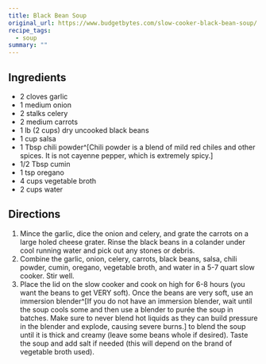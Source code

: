 ```yaml
---
title: Black Bean Soup
original_url: https://www.budgetbytes.com/slow-cooker-black-bean-soup/
recipe_tags:
  - soup
summary: ""
---
```


## Ingredients

* 2 cloves garlic
* 1 medium onion
* 2 stalks celery
* 2 medium carrots
* 1 lb (2 cups) dry uncooked black beans
* 1 cup salsa
* 1 Tbsp chili powder^[Chili powder is a blend of mild red chiles and other spices. It is not cayenne pepper, which is extremely spicy.]
* 1/2 Tbsp cumin
* 1 tsp oregano
* 4 cups vegetable broth
* 2 cups water
 
## Directions

1. Mince the garlic, dice the onion and celery, and grate the carrots on a large holed cheese grater. Rinse the black beans in a colander under cool running water and pick out any stones or debris.
1. Combine the garlic, onion, celery, carrots, black beans, salsa, chili powder, cumin, oregano, vegetable broth, and water in a 5-7 quart slow cooker. Stir well.
1. Place the lid on the slow cooker and cook on high for 6-8 hours (you want the beans to get VERY soft). Once the beans are very soft, use an immersion blender^[If you do not have an immersion blender, wait until the soup cools some and then use a blender to purée the soup in batches. Make sure to never blend hot liquids as they can build pressure in the blender and explode, causing severe burns.] to blend the soup until it is thick and creamy (leave some beans whole if desired). Taste the soup and add salt if needed (this will depend on the brand of vegetable broth used).
